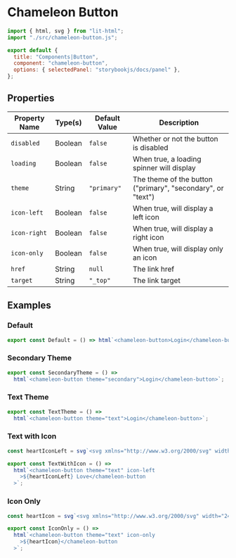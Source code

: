 # Chameleon Button

```js script
import { html, svg } from "lit-html";
import "./src/chameleon-button.js";

export default {
  title: "Components|Button",
  component: "chameleon-button",
  options: { selectedPanel: "storybookjs/docs/panel" },
};
```

## Properties

| Property Name | Type(s) | Default Value | Description                                                 |
| ------------- | ------- | ------------- | ----------------------------------------------------------- |
| `disabled`    | Boolean | `false`       | Whether or not the button is disabled                       |
| `loading`     | Boolean | `false`       | When true, a loading spinner will display                   |
| `theme`       | String  | `"primary"`   | The theme of the button ("primary", "secondary", or "text") |
| `icon-left`   | Boolean | `false`       | When true, will display a left icon                         |
| `icon-right`  | Boolean | `false`       | When true, will display a right icon                        |
| `icon-only`   | Boolean | `false`       | When true, will display only an icon                        |
| `href`        | String  | `null`        | The link href                                               |
| `target`      | String  | `"_top"`      | The link target                                             |

## Examples

### Default

```js preview-story
export const Default = () => html`<chameleon-button>Login</chameleon-button>`;
```

### Secondary Theme

```js preview-story
export const SecondaryTheme = () =>
  html`<chameleon-button theme="secondary">Login</chameleon-button>`;
```

### Text Theme

```js preview-story
export const TextTheme = () =>
  html`<chameleon-button theme="text">Login</chameleon-button>`;
```

### Text with Icon

```js preview-story
const heartIconLeft = svg`<svg xmlns="http://www.w3.org/2000/svg" width="24" height="24" viewBox="0 0 24 24" fill="none" stroke="currentColor" stroke-width="2" stroke-linecap="round" stroke-linejoin="round" class="feather feather-heart" slot="icon-left"><path d="M20.84 4.61a5.5 5.5 0 0 0-7.78 0L12 5.67l-1.06-1.06a5.5 5.5 0 0 0-7.78 7.78l1.06 1.06L12 21.23l7.78-7.78 1.06-1.06a5.5 5.5 0 0 0 0-7.78z"></path></svg>`;

export const TextWithIcon = () =>
  html`<chameleon-button theme="text" icon-left
    >${heartIconLeft} Love</chameleon-button
  >`;
```

### Icon Only

```js preview-story
const heartIcon = svg`<svg xmlns="http://www.w3.org/2000/svg" width="24" height="24" viewBox="0 0 24 24" fill="none" stroke="currentColor" stroke-width="2" stroke-linecap="round" stroke-linejoin="round" class="feather feather-heart" slot="icon-left"><path d="M20.84 4.61a5.5 5.5 0 0 0-7.78 0L12 5.67l-1.06-1.06a5.5 5.5 0 0 0-7.78 7.78l1.06 1.06L12 21.23l7.78-7.78 1.06-1.06a5.5 5.5 0 0 0 0-7.78z"></path></svg>`;

export const IconOnly = () =>
  html`<chameleon-button theme="text" icon-only
    >${heartIcon}</chameleon-button
  >`;
```
